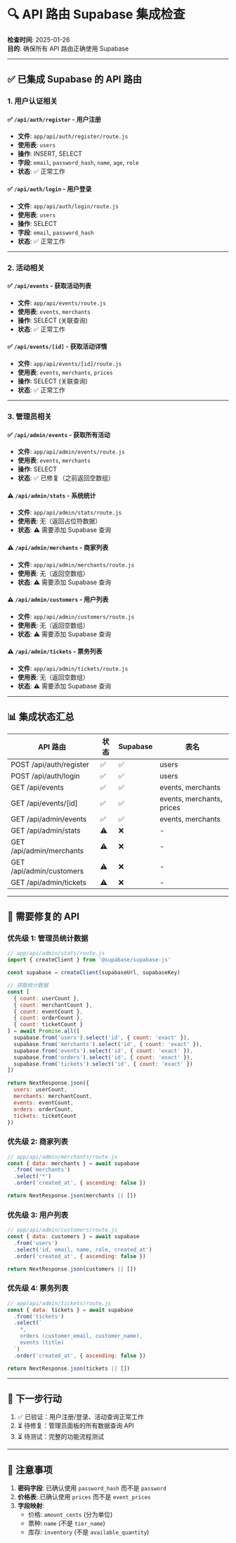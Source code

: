 # 🔍 API 路由 Supabase 集成检查

**检查时间**: 2025-01-26  
**目的**: 确保所有 API 路由正确使用 Supabase

---

## ✅ 已集成 Supabase 的 API 路由

### 1. 用户认证相关

#### ✅ `/api/auth/register` - 用户注册
- **文件**: `app/api/auth/register/route.js`
- **使用表**: `users`
- **操作**: INSERT, SELECT
- **字段**: `email`, `password_hash`, `name`, `age`, `role`
- **状态**: ✅ 正常工作

#### ✅ `/api/auth/login` - 用户登录
- **文件**: `app/api/auth/login/route.js`
- **使用表**: `users`
- **操作**: SELECT
- **字段**: `email`, `password_hash`
- **状态**: ✅ 正常工作

---

### 2. 活动相关

#### ✅ `/api/events` - 获取活动列表
- **文件**: `app/api/events/route.js`
- **使用表**: `events`, `merchants`
- **操作**: SELECT (关联查询)
- **状态**: ✅ 正常工作

#### ✅ `/api/events/[id]` - 获取活动详情
- **文件**: `app/api/events/[id]/route.js`
- **使用表**: `events`, `merchants`, `prices`
- **操作**: SELECT (关联查询)
- **状态**: ✅ 正常工作

---

### 3. 管理员相关

#### ✅ `/api/admin/events` - 获取所有活动
- **文件**: `app/api/admin/events/route.js`
- **使用表**: `events`, `merchants`
- **操作**: SELECT
- **状态**: ✅ 已修复（之前返回空数组）

#### ⚠️ `/api/admin/stats` - 系统统计
- **文件**: `app/api/admin/stats/route.js`
- **使用表**: 无（返回占位符数据）
- **状态**: ⚠️ 需要添加 Supabase 查询

#### ⚠️ `/api/admin/merchants` - 商家列表
- **文件**: `app/api/admin/merchants/route.js`
- **使用表**: 无（返回空数组）
- **状态**: ⚠️ 需要添加 Supabase 查询

#### ⚠️ `/api/admin/customers` - 用户列表
- **文件**: `app/api/admin/customers/route.js`
- **使用表**: 无（返回空数组）
- **状态**: ⚠️ 需要添加 Supabase 查询

#### ⚠️ `/api/admin/tickets` - 票务列表
- **文件**: `app/api/admin/tickets/route.js`
- **使用表**: 无（返回空数组）
- **状态**: ⚠️ 需要添加 Supabase 查询

---

## 📊 集成状态汇总

| API 路由 | 状态 | Supabase | 表名 |
|---------|------|----------|------|
| POST /api/auth/register | ✅ | ✅ | users |
| POST /api/auth/login | ✅ | ✅ | users |
| GET /api/events | ✅ | ✅ | events, merchants |
| GET /api/events/[id] | ✅ | ✅ | events, merchants, prices |
| GET /api/admin/events | ✅ | ✅ | events, merchants |
| GET /api/admin/stats | ⚠️ | ❌ | - |
| GET /api/admin/merchants | ⚠️ | ❌ | - |
| GET /api/admin/customers | ⚠️ | ❌ | - |
| GET /api/admin/tickets | ⚠️ | ❌ | - |

---

## 🚨 需要修复的 API

### 优先级 1: 管理员统计数据

```javascript
// app/api/admin/stats/route.js
import { createClient } from '@supabase/supabase-js'

const supabase = createClient(supabaseUrl, supabaseKey)

// 获取统计数据
const [
  { count: userCount },
  { count: merchantCount },
  { count: eventCount },
  { count: orderCount },
  { count: ticketCount }
] = await Promise.all([
  supabase.from('users').select('id', { count: 'exact' }),
  supabase.from('merchants').select('id', { count: 'exact' }),
  supabase.from('events').select('id', { count: 'exact' }),
  supabase.from('orders').select('id', { count: 'exact' }),
  supabase.from('tickets').select('id', { count: 'exact' })
])

return NextResponse.json({
  users: userCount,
  merchants: merchantCount,
  events: eventCount,
  orders: orderCount,
  tickets: ticketCount
})
```

### 优先级 2: 商家列表

```javascript
// app/api/admin/merchants/route.js
const { data: merchants } = await supabase
  .from('merchants')
  .select('*')
  .order('created_at', { ascending: false })

return NextResponse.json(merchants || [])
```

### 优先级 3: 用户列表

```javascript
// app/api/admin/customers/route.js
const { data: customers } = await supabase
  .from('users')
  .select('id, email, name, role, created_at')
  .order('created_at', { ascending: false })

return NextResponse.json(customers || [])
```

### 优先级 4: 票务列表

```javascript
// app/api/admin/tickets/route.js
const { data: tickets } = await supabase
  .from('tickets')
  .select(`
    *,
    orders (customer_email, customer_name),
    events (title)
  `)
  .order('created_at', { ascending: false })

return NextResponse.json(tickets || [])
```

---

## 🎯 下一步行动

1. ✅ 已验证：用户注册/登录、活动查询正常工作
2. ⏳ 待修复：管理员面板的所有数据查询 API
3. ⏳ 待测试：完整的功能流程测试

---

## 📝 注意事项

1. **密码字段**: 已确认使用 `password_hash` 而不是 `password`
2. **价格表**: 已确认使用 `prices` 而不是 `event_prices`
3. **字段映射**: 
   - 价格: `amount_cents` (分为单位)
   - 票种: `name` (不是 `tier_name`)
   - 库存: `inventory` (不是 `available_quantity`)


